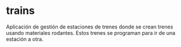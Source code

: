 # trains
Aplicación de gestión de estaciones de trenes donde se crean trenes usando materiales rodantes. Estos trenes se programan para ir de una estación a otra.
